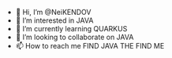 - 👋 Hi, I’m @NeiKENDOV
- 👀 I’m interested in JAVA
- 🌱 I’m currently learning QUARKUS
- 💞️ I’m looking to collaborate on JAVA
- 📫 How to reach me FIND JAVA THE FIND ME

<!---
NeiKENDOV/NeiKENDOV is a ✨ special ✨ repository because its `README.md` (this file) appears on your GitHub profile.
You can click the Preview link to take a look at your changes.
--->
